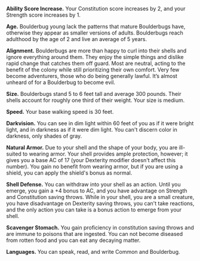 **Ability Score Increase.** Your Constitution score increases by 2, and your Strength score increases by 1.

**Age.** Boulderbug young lack the patterns that mature Boulderbugs have, otherwise they appear as smaller versions of adults. Boulderbugs reach adulthood by the age of 2 and live an average of 5 years.

**Alignment.** Boulderbugs are more than happy to curl into their shells and ignore everything around them. They enjoy the simple things and dislike rapid change that catches them off guard. Most are neutral, acting to the benefit of the colony while still prioritizing their own comfort. Very few become adventurers, those who do being generally lawful. It’s almost unheard of for a Boulderbug to become evil.

**Size.** Boulderbugs stand 5 to 6 feet tall and average 300 pounds. Their shells account for roughly one third of their weight. Your size is medium.

**Speed.** Your base walking speed is 30 feet.

**Darkvision.** You can see in dim light within 60 feet of you as if it were bright light, and in darkness as if it were dim light. You can't discern color in darkness, only shades of gray.

**Natural Armor.** Due to your shell and the shape of your body, you are ill-suited to wearing armor. Your shell provides ample protection, however; it gives you a base AC of 17 (your Dexterity modifier doesn't affect this number). You gain no benefit from wearing armor, but if you are using a shield, you can apply the shield's bonus as normal.

**Shell Defense.** You can withdraw into your shell as an action. Until you emerge, you gain a +4 bonus to AC, and you have advantage on Strength and Constitution saving throws. While in your shell, you are a small creature, you have disadvantage on Dexterity saving throws, you can't take reactions, and the only action you can take is a bonus action to emerge from your shell.

**Scavenger Stomach.** You gain proficiency in constitution saving throws and are immune to poisons that are ingested. You can not become diseased from rotten food and you can eat any decaying matter.

**Languages.** You can speak, read, and write Common and Boulderbug.